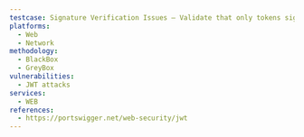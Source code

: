 ```yaml
---
testcase: Signature Verification Issues – Validate that only tokens signed with the real server secret or private key are accepted, rejecting tokens with arbitrary keys. Web (HTTP/HTTPS) service
platforms: 
  - Web
  - Network
methodology: 
  - BlackBox
  - GreyBox
vulnerabilities:
  - JWT attacks
services:
  - WEB
references:
  - https://portswigger.net/web-security/jwt
---
```


